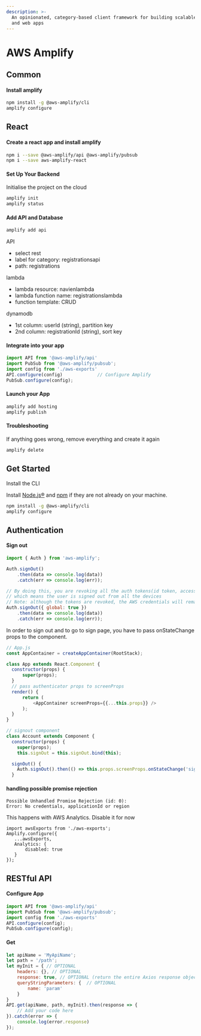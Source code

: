 ```yaml
---
description: >-
  An opinionated, category-based client framework for building scalable mobile
  and web apps
---
```


# AWS Amplify

## Common

#### Install amplify

```bash
npm install -g @aws-amplify/cli
amplify configure
```

## React

#### Create a react app and install amplify

```bash
npm i --save @aws-amplify/api @aws-amplify/pubsub
npm i --save aws-amplify-react
```

#### Set Up Your Backend

Initialise the project on the cloud

```bash
amplify init
amplify status
```

#### Add API and Database

```bash
amplify add api
```

API

* select rest
* label for category: registrationsapi
* path: registrations

lambda

* lambda resource: navienlambda
* lambda function name: registrationslambda
* function template: CRUD

dynamodb

* 1st column: userId \(string\), partition key
* 2nd column: registrationId \(string\), sort key

#### Integrate into your app

```javascript
import API from '@aws-amplify/api'
import PubSub from '@aws-amplify/pubsub';
import config from './aws-exports'
API.configure(config)             // Configure Amplify
PubSub.configure(config);
```

#### Launch your App

```bash
amplify add hosting
amplify publish
```

#### Troubleshooting

If anything goes wrong, remove everything and create it again

```bash
amplify delete
```

## Get Started

Install the CLI

Install [Node.js®](https://nodejs.org/en/download/) and [npm](https://www.npmjs.com/get-npm) if they are not already on your machine.

```bash
npm install -g @aws-amplify/cli
amplify configure
```

## Authentication

#### Sign out

```javascript
import { Auth } from 'aws-amplify';

Auth.signOut()
    .then(data => console.log(data))
    .catch(err => console.log(err));

// By doing this, you are revoking all the auth tokens(id token, access token and refresh token)
// which means the user is signed out from all the devices
// Note: although the tokens are revoked, the AWS credentials will remain valid until they expire (which by default is 1 hour)
Auth.signOut({ global: true })
    .then(data => console.log(data))
    .catch(err => console.log(err));
```

In order to sign out and to go to sign page, you have to pass onStateChange props to the component.

```javascript
// App.js
const AppContainer = createAppContainer(RootStack);

class App extends React.Component {
  constructor(props) {
      super(props);
  }
  // pass authenticator props to screenProps
  render() {
      return (
          <AppContainer screenProps={{...this.props}} />
      );
  }
}

// signout component
class Account extends Component {
  constructor(props) {
    super(props);
    this.signOut = this.signOut.bind(this);

  signOut() {
    Auth.signOut().then(() => this.props.screenProps.onStateChange('signedOut', null)).catch(err => this.error(err));
  }

```

#### handling possible promise rejection

```text
Possible Unhandled Promise Rejection (id: 0):
Error: No credentials, applicationId or region
```

This happens with AWS Analytics. Disable it for now

```text
import awsExports from './aws-exports';
Amplify.configure({
   ...awsExports,
   Analytics: { 
       disabled: true
   }
});
```

## RESTful API

#### Configure App

```javascript
import API from '@aws-amplify/api'
import PubSub from '@aws-amplify/pubsub';
import config from './aws-exports'
API.configure(config);
PubSub.configure(config);
```

#### Get

```javascript
let apiName = 'MyApiName';
let path = '/path'; 
let myInit = { // OPTIONAL
    headers: {}, // OPTIONAL
    response: true, // OPTIONAL (return the entire Axios response object instead of only response.data)
    queryStringParameters: {  // OPTIONAL
        name: 'param'
    }
}
API.get(apiName, path, myInit).then(response => {
    // Add your code here
}).catch(error => {
    console.log(error.response)
});
```

